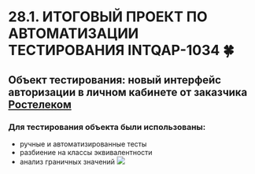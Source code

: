 # 28.1. ИТОГОВЫЙ ПРОЕКТ ПО АВТОМАТИЗАЦИИ ТЕСТИРОВАНИЯ INTQAP-1034 :four_leaf_clover:
## Объект тестирования: новый интерфейс авторизации в личном кабинете от заказчика [Ростелеком](https://b2c.passport.rt.ru)
### Для тестирования объекта были использованы:
- ручные и автоматизированные тесты
- разбиение на классы эквивалентности
- анализ граничных значений
[<img src="https://img.shields.io/badge/Чек лист-3914AF?style=for-the-badge&logo=/Чек лист&logoColor=ЦВЕТ ЛОГОТИПА"/>](https://docs.google.com/spreadsheets/d/1KOnp581oWDApILyWZXfkm6Y6xhpEp1Gr/edit?usp=sharing&ouid=116953298783582314603&rtpof=true&sd=true)

